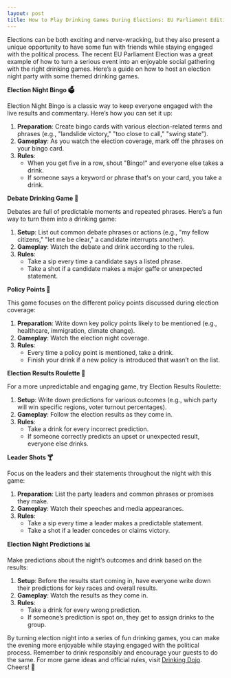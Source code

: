 ```yaml
---
layout: post
title: How to Play Drinking Games During Elections: EU Parliament Edition
---
```


Elections can be both exciting and nerve-wracking, but they also present a unique opportunity to have some fun with friends while staying engaged with the political process. The recent EU Parliament Election was a great example of how to turn a serious event into an enjoyable social gathering with the right drinking games. Here’s a guide on how to host an election night party with some themed drinking games.

**Election Night Bingo 🗳️**

Election Night Bingo is a classic way to keep everyone engaged with the live results and commentary. Here’s how you can set it up:

1. **Preparation**: Create bingo cards with various election-related terms and phrases (e.g., "landslide victory," "too close to call," "swing state").
2. **Gameplay**: As you watch the election coverage, mark off the phrases on your bingo card.
3. **Rules**:
   - When you get five in a row, shout "Bingo!" and everyone else takes a drink.
   - If someone says a keyword or phrase that's on your card, you take a drink.

**Debate Drinking Game 🎤**

Debates are full of predictable moments and repeated phrases. Here’s a fun way to turn them into a drinking game:

1. **Setup**: List out common debate phrases or actions (e.g., "my fellow citizens," "let me be clear," a candidate interrupts another).
2. **Gameplay**: Watch the debate and drink according to the rules.
3. **Rules**:
   - Take a sip every time a candidate says a listed phrase.
   - Take a shot if a candidate makes a major gaffe or unexpected statement.

**Policy Points 🍺**

This game focuses on the different policy points discussed during election coverage:

1. **Preparation**: Write down key policy points likely to be mentioned (e.g., healthcare, immigration, climate change).
2. **Gameplay**: Watch the election night coverage.
3. **Rules**:
   - Every time a policy point is mentioned, take a drink.
   - Finish your drink if a new policy is introduced that wasn’t on the list.

**Election Results Roulette 🎲**

For a more unpredictable and engaging game, try Election Results Roulette:

1. **Setup**: Write down predictions for various outcomes (e.g., which party will win specific regions, voter turnout percentages).
2. **Gameplay**: Follow the election results as they come in.
3. **Rules**:
   - Take a drink for every incorrect prediction.
   - If someone correctly predicts an upset or unexpected result, everyone else drinks.

**Leader Shots 🍸**

Focus on the leaders and their statements throughout the night with this game:

1. **Preparation**: List the party leaders and common phrases or promises they make.
2. **Gameplay**: Watch their speeches and media appearances.
3. **Rules**:
   - Take a sip every time a leader makes a predictable statement.
   - Take a shot if a leader concedes or claims victory.

**Election Night Predictions 📊**

Make predictions about the night’s outcomes and drink based on the results:

1. **Setup**: Before the results start coming in, have everyone write down their predictions for key races and overall results.
2. **Gameplay**: Watch the results as they come in.
3. **Rules**:
   - Take a drink for every wrong prediction.
   - If someone’s prediction is spot on, they get to assign drinks to the group.

By turning election night into a series of fun drinking games, you can make the evening more enjoyable while staying engaged with the political process. Remember to drink responsibly and encourage your guests to do the same. For more game ideas and official rules, visit [Drinking Dojo](https://drinkingdojo.com/articles/election-night-games). Cheers! 🍻